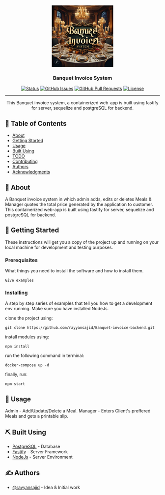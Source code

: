 <p align="center">
  <a href="" rel="noopener">
 <img width=200px height=200px src="./title-image.jpg" alt="Project logo"></a>
</p>

<h3 align="center">Banquet Invoice System</h3>

<div align="center">

[![Status](https://img.shields.io/badge/status-active-success.svg)]()
[![GitHub Issues](https://img.shields.io/github/issues/kylelobo/The-Documentation-Compendium.svg)](https://github.com/kylelobo/The-Documentation-Compendium/issues)
[![GitHub Pull Requests](https://img.shields.io/github/issues-pr/kylelobo/The-Documentation-Compendium.svg)](https://github.com/kylelobo/The-Documentation-Compendium/pulls)
[![License](https://img.shields.io/badge/license-MIT-blue.svg)](/LICENSE)

</div>

---

<p align="center"> This Banquet invoice system, a containerized web-app is built using fastify for server, sequelize and postgreSQL for backend.
    <br> 
</p>

## 📝 Table of Contents

- [About](#about)
- [Getting Started](#getting_started)
- [Usage](#usage)
- [Built Using](#built_using)
- [TODO](../TODO.md)
- [Contributing](../CONTRIBUTING.md)
- [Authors](#authors)
- [Acknowledgments](#acknowledgement)

## 🧐 About <a name = "about"></a>

A Banquet invoice system in which admin adds, edits or deletes Meals & Manager quotes the total price generated by the application to customer. This containerized web-app is built using fastify for server, sequelize and postgreSQL for backend.

## 🏁 Getting Started <a name = "getting_started"></a>

These instructions will get you a copy of the project up and running on your local machine for development and testing purposes.

### Prerequisites

What things you need to install the software and how to install them.

```
Give examples
```

### Installing

A step by step series of examples that tell you how to get a development env running. Make sure you have installed NodeJs.

clone the project using:

```
git clone https://github.com/rayyansajid/Banquet-invoice-backend.git
```

install modules using:

```
npm install
```
run the following command in terminal:
```
docker-compose up -d
```
finally, run:
```
npm start
```


## 🎈 Usage <a name="usage"></a>

Admin - Add/Update/Delete a Meal.
Manager - Enters Client's preffered Meals and gets a printable slip.

## ⛏️ Built Using <a name = "built_using"></a>

- [PostgreSQL](https://www.postgresql.org/) - Database
- [Fastify](https://fastify.dev/) - Server Framework
- [NodeJs](https://nodejs.org/en/) - Server Environment

## ✍️ Authors <a name = "authors"></a>

- [@rayyansajid](https://github.com/rayyansajid) - Idea & Initial work


